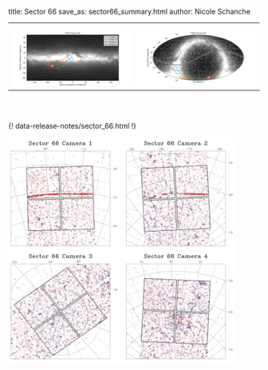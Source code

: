 title: Sector 66
save_as: sector66_summary.html
author: Nicole Schanche


<table>
  <tr>
    <th colspan="2" ></th>
  </tr>
  <tr>
    <td width="50%" style = "text-align: center;">
          <img class="img-responsive" style="max-width:100%;" src="images/sector-plots/tess_galactic_sector_066.png"> 
    </td>
    <td width="50%" style = "text-align: center;">
          <img class="img-responsive" style="max-width:100%;" src="images/sector-plots/tess_icrs_sector_066.png">
    </td>
  </tr>
</table>
<br></br>





{! data-release-notes/sector_66.html !}

<img class="img-responsive" style="max-width:90%;" src="images/sector-plots/sector-plots.066.jpeg">